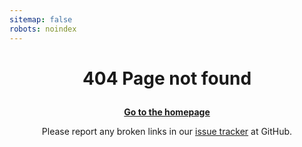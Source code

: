```yaml
---
sitemap: false
robots: noindex
---
```


<h1>
    <p align="center">
        404 Page not found
    </p>
</h1>

<p align="center">
    <a href="/">
        <b>Go to the homepage</b>
    </a>
</p>

<p align="center">
    Please report any broken links in our
    <a href=https://github.com/Libera-Chat/libera-chat.github.io/issues>issue tracker</a> at GitHub.
</p>
